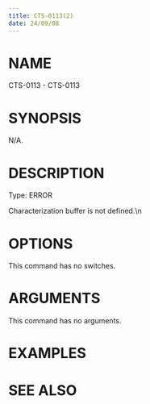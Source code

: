 ```yaml
---
title: CTS-0113(2)
date: 24/09/08
---
```


# NAME

CTS-0113 - CTS-0113

# SYNOPSIS

N/A.

# DESCRIPTION

Type: ERROR

Characterization buffer is not defined.\n

# OPTIONS

This command has no switches.

# ARGUMENTS

This command has no arguments.

# EXAMPLES

# SEE ALSO
